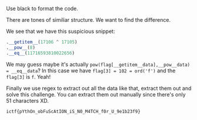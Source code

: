 Use black to format the code.

There are tones of similiar structure. We want to find the difference.

We see that we have this suspicious snippet:

```python
.__getitem__(17106 ^ 17105)
.__pow__(8)
.__eq__(11716593810022656)
```

We may guess maybe it's actually `pow(flag[__getitem__data],__pow__data) = __eq__data`? In this case we have `flag[3] = 102 = ord('f')` and the `flag[3]` is `f`. Yeah!

Finally we use regex to extract out all the data like that, extract them out and solve this challenge. You can extract them out manually since there's only 51 characters XD.

`ictf{pYthOn_obFuScAtION_iS_N0_M4TCH_f0r_U_9e1b23f9}`